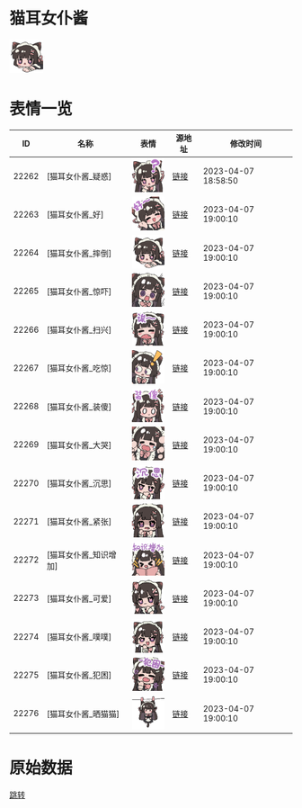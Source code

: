 # 猫耳女仆酱

<img src="./cover.png" height="60" alt="cover" />

# 表情一览

|ID|名称|表情|源地址|修改时间|
|----|----|----|----|----|
|22262|[猫耳女仆酱_疑惑]|<img src="./pic/022262_%5B猫耳女仆酱_疑惑%5D.png" height="60" alt="疑惑"/>|[链接](https://i0.hdslb.com/bfs/garb/d6e5eefd74cc9cef95e553ee470344ea1bfa6085.png)|2023-04-07 18:58:50|
|22263|[猫耳女仆酱_好]|<img src="./pic/022263_%5B猫耳女仆酱_好%5D.png" height="60" alt="好"/>|[链接](https://i0.hdslb.com/bfs/garb/539cc3a5787107600bd9f23c03b6276efd9c4f1c.png)|2023-04-07 19:00:10|
|22264|[猫耳女仆酱_摔倒]|<img src="./pic/022264_%5B猫耳女仆酱_摔倒%5D.png" height="60" alt="摔倒"/>|[链接](https://i0.hdslb.com/bfs/garb/fad54ebc77da48721f30e3f5dad510edb8a8f6cb.png)|2023-04-07 19:00:10|
|22265|[猫耳女仆酱_惊吓]|<img src="./pic/022265_%5B猫耳女仆酱_惊吓%5D.png" height="60" alt="惊吓"/>|[链接](https://i0.hdslb.com/bfs/garb/c42e249f91c12da33f7b9bc9e4daab06ba5b6f55.png)|2023-04-07 19:00:10|
|22266|[猫耳女仆酱_扫兴]|<img src="./pic/022266_%5B猫耳女仆酱_扫兴%5D.png" height="60" alt="扫兴"/>|[链接](https://i0.hdslb.com/bfs/garb/b9584933b21580ee43788024153b08387b94b417.png)|2023-04-07 19:00:10|
|22267|[猫耳女仆酱_吃惊]|<img src="./pic/022267_%5B猫耳女仆酱_吃惊%5D.png" height="60" alt="吃惊"/>|[链接](https://i0.hdslb.com/bfs/garb/a18cb502bb2fc1ee926f4a9ad913b9ae4f407805.png)|2023-04-07 19:00:10|
|22268|[猫耳女仆酱_装傻]|<img src="./pic/022268_%5B猫耳女仆酱_装傻%5D.png" height="60" alt="装傻"/>|[链接](https://i0.hdslb.com/bfs/garb/31961bd37e9250cdd6a68819728293c7004a93c2.png)|2023-04-07 19:00:10|
|22269|[猫耳女仆酱_大哭]|<img src="./pic/022269_%5B猫耳女仆酱_大哭%5D.png" height="60" alt="大哭"/>|[链接](https://i0.hdslb.com/bfs/garb/2dfa24dac78573291eea3ee0f639c9b7f7fc9709.png)|2023-04-07 19:00:10|
|22270|[猫耳女仆酱_沉思]|<img src="./pic/022270_%5B猫耳女仆酱_沉思%5D.png" height="60" alt="沉思"/>|[链接](https://i0.hdslb.com/bfs/garb/c1368d4f3b869ad3642bc636273176e7085b6f1e.png)|2023-04-07 19:00:10|
|22271|[猫耳女仆酱_紧张]|<img src="./pic/022271_%5B猫耳女仆酱_紧张%5D.png" height="60" alt="紧张"/>|[链接](https://i0.hdslb.com/bfs/garb/b3f4a249b9abd28c3a5f1fa0510c71607a2aa096.png)|2023-04-07 19:00:10|
|22272|[猫耳女仆酱_知识增加]|<img src="./pic/022272_%5B猫耳女仆酱_知识增加%5D.png" height="60" alt="知识增加"/>|[链接](https://i0.hdslb.com/bfs/garb/4c9868bf75922fa0b1860b20eef16ec72cbc557b.png)|2023-04-07 19:00:10|
|22273|[猫耳女仆酱_可爱]|<img src="./pic/022273_%5B猫耳女仆酱_可爱%5D.png" height="60" alt="可爱"/>|[链接](https://i0.hdslb.com/bfs/garb/7c5acd8dbc4fbb8cd76309cdc1672d1d37c070e4.png)|2023-04-07 19:00:10|
|22274|[猫耳女仆酱_噗噗]|<img src="./pic/022274_%5B猫耳女仆酱_噗噗%5D.png" height="60" alt="噗噗"/>|[链接](https://i0.hdslb.com/bfs/garb/d24de60a168ca6b5ceb7707d2b9cc797f5faac44.png)|2023-04-07 19:00:10|
|22275|[猫耳女仆酱_犯困]|<img src="./pic/022275_%5B猫耳女仆酱_犯困%5D.png" height="60" alt="犯困"/>|[链接](https://i0.hdslb.com/bfs/garb/a32b7aade793db95c3b18cf16d9bf5605da0de67.png)|2023-04-07 19:00:10|
|22276|[猫耳女仆酱_晒猫猫]|<img src="./pic/022276_%5B猫耳女仆酱_晒猫猫%5D.png" height="60" alt="晒猫猫"/>|[链接](https://i0.hdslb.com/bfs/garb/a5a2aa87ce832ea5496ecca10622c55401201ea4.png)|2023-04-07 19:00:10|

# 原始数据

[跳转](./raw.json)

